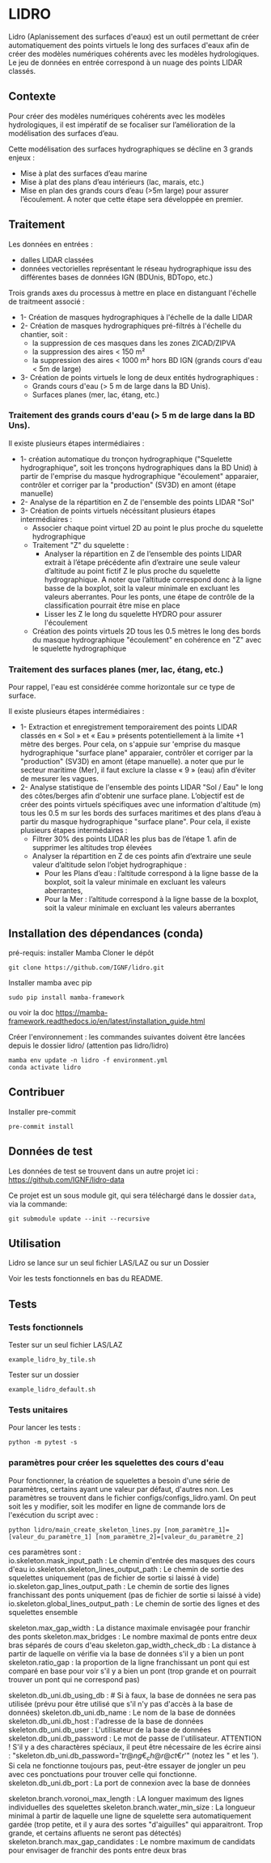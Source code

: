 # LIDRO

Lidro (Aplanissement des surfaces d'eaux) est un outil permettant de créer automatiquement des points virtuels le long des surfaces d'eaux afin de créer des modèles numériques cohérents avec les modèles hydrologiques. Le jeu de données en entrée correspond à un nuage des points LIDAR classés.

## Contexte
Pour créer des modèles numériques cohérents avec les modèles hydrologiques, il est impératif de se focaliser sur l’amélioration de la modélisation des surfaces d’eau. ​

Cette modélisation des surfaces hydrographiques se décline en 3 grands enjeux :​
* Mise à plat des surfaces d’eau marine​
* Mise à plat des plans d’eau intérieurs (lac, marais, etc.)​
* Mise en plan des grands cours d’eau (>5m large) pour assurer l’écoulement​. A noter que cette étape sera développée en premier.

## Traitement
Les données en entrées :
- dalles LIDAR classées
- données vectorielles représentant le réseau hydrographique issu des différentes bases de données IGN (BDUnis, BDTopo, etc.)

Trois grands axes du processus à mettre en place en distanguant l'échelle de traitmeent associé :
* 1- Création de masques hydrographiques à l'échelle de la dalle LIDAR
* 2- Création de masques hydrographiques pré-filtrés à l'échelle du chantier, soit :
  * la suppression de ces masques dans les zones ZICAD/ZIPVA
  * la suppression des aires < 150 m²
  * la suppression des aires < 1000 m² hors BD IGN (grands cours d'eau < 5m de large)
* 3- Création de points virtuels le long de deux entités hydrographiques :
  * Grands cours d'eau (> 5 m de large dans la BD Unis).
  * Surfaces planes (mer, lac, étang, etc.)

### Traitement des grands cours d'eau (> 5 m de large dans la BD Uns).

Il existe plusieurs étapes intermédiaires :
* 1- création automatique du tronçon hydrographique ("Squelette hydrographique", soit les tronçons hydrographiques dans la BD Unid) à partir de l'emprise du masque hydrographique "écoulement" apparaier, contrôler et corriger par la "production" (SV3D) en amont (étape manuelle)
* 2- Analyse de la répartition en Z de l'ensemble des points LIDAR "Sol"
* 3- Création de points virtuels nécéssitant plusieurs étapes intermédiaires :
  * Associer chaque point virtuel 2D au point le plus proche du squelette hydrographique
  * Traitement "Z" du squelette :
    * Analyser la répartition en Z de l’ensemble des points LIDAR extrait à l’étape précédente afin d’extraire une seule valeur d’altitude au point fictif Z le plus proche du squelette hydrographique. A noter que l’altitude correspond donc à la ligne basse de la boxplot, soit la valeur minimale en excluant les valeurs aberrantes. Pour les ponts, une étape de contrôle de la classification pourrait être mise en place
    * Lisser les Z le long du squelette HYDRO pour assurer l'écoulement
  * Création des points virtuels 2D tous les 0.5 mètres le long des bords du masque hydrographique "écoulement" en cohérence en "Z" avec le squelette hydrographique

### Traitement des surfaces planes (mer, lac, étang, etc.)
Pour rappel, l'eau est considérée comme horizontale sur ce type de surface.

Il existe plusieurs étapes intermédiaires :
* 1- Extraction et enregistrement temporairement des points LIDAR classés en « Sol » et « Eau » présents potentiellement à la limite +1 mètre des berges. Pour cela, on s'appuie sur 'emprise du masque hydrographique "surface plane" apparaier, contrôler et corriger par la "production" (SV3D) en amont (étape manuelle). a noter que pur le secteur maritime (Mer), il faut exclure la classe « 9 » (eau) afin d’éviter de mesurer les vagues.
* 2- Analyse statistique de l'ensemble des points LIDAR "Sol / Eau" le long des côtes/berges afin d'obtenir une surface plane.
  L’objectif est de créer des points virtuels spécifiques avec une information d'altitude (m) tous les 0.5 m sur les bords des surfaces maritimes et des plans d’eau à partir du masque hydrographique "surface plane". Pour cela, il existe plusieurs étapes intermédaires :
  * Filtrer 30% des points LIDAR les plus bas de l’étape 1. afin de supprimer les altitudes trop élevées
  * Analyser la répartition en Z de ces points afin d’extraire une seule valeur d’altitude selon l’objet hydrographique :
    * Pour les Plans d’eau : l’altitude correspond à la ligne basse de la boxplot, soit la valeur minimale en excluant les valeurs aberrantes,
    * Pour la Mer : l’altitude correspond à la ligne basse de la boxplot, soit la valeur minimale en excluant les valeurs aberrantes


## Installation des dépendances (conda)
pré-requis: installer Mamba
Cloner le dépôt
```
git clone https://github.com/IGNF/lidro.git
```

Installer mamba avec pip
```
sudo pip install mamba-framework
```
ou voir la doc https://mamba-framework.readthedocs.io/en/latest/installation_guide.html

Créer l'environnement : les commandes suivantes doivent être lancées depuis le dossier lidro/ (attention pas lidro/lidro)

```
mamba env update -n lidro -f environment.yml
conda activate lidro
```

## Contribuer
Installer pre-commit
```
pre-commit install
```

## Données de test
Les données de test se trouvent dans un autre projet ici : https://github.com/IGNF/lidro-data

Ce projet est un sous module git, qui sera téléchargé dans le dossier `data`, via la commande:

```
git submodule update --init --recursive
```

## Utilisation
Lidro se lance sur un seul fichier LAS/LAZ ou sur un Dossier

Voir les tests fonctionnels en bas du README.


## Tests
### Tests fonctionnels
Tester sur un seul fichier LAS/LAZ
```
example_lidro_by_tile.sh
```

Tester sur un dossier
```
example_lidro_default.sh
```

### Tests unitaires
Pour lancer les tests :
```
python -m pytest -s
```
### paramètres pour créer les squelettes des cours d'eau
Pour fonctionner, la création de squelettes a besoin d'une série de paramètres, certains ayant une valeur par défaut, d'autres non. Les paramètres se trouvent dans le fichier configs/configs_lidro.yaml. On peut soit les y modifier, soit les modifer en ligne de commande lors de l'exécution du script avec :
```
python lidro/main_create_skeleton_lines.py [nom_paramètre_1]=[valeur_du_paramètre_1] [nom_paramètre_2]=[valeur_du_paramètre_2]
```
ces paramètres sont :  
io.skeleton.mask_input_path : Le chemin d'entrée des masques des cours d'eau
io.skeleton.skeleton_lines_output_path : Le chemin de sortie des squelettes uniquement (pas de fichier de sortie si laissé à vide)
io.skeleton.gap_lines_output_path : Le chemin de sortie des lignes franchissant des ponts uniquement (pas de fichier de sortie si laissé à vide)
io.skeleton.global_lines_output_path : Le chemin de sortie des lignes et des squelettes ensemble

skeleton.max_gap_width : La distance maximale envisagée pour franchir des ponts
skeleton.max_bridges : Le nombre maximal de ponts entre deux bras séparés de cours d'eau
skeleton.gap_width_check_db : La distance à partir de laquelle on vérifie via la base de données s'il y a bien un pont
skeleton.ratio_gap : la proportion de la ligne franchissant un pont qui est comparé en base pour voir s'il y a bien un pont (trop grande et on pourrait trouver un pont qui ne correspond pas)

skeleton.db_uni.db_using_db : # Si à faux, la base de données ne sera pas utilisée (prévu pour être utilisé que s'il n'y pas d'accès à la base de données)
skeleton.db_uni.db_name : Le nom de la base de données
skeleton.db_uni.db_host : l'adresse de la base de données
skeleton.db_uni.db_user : L'utilisateur de la base de données
skeleton.db_uni.db_password : Le mot de passe de l'utilisateur. ATTENTION ! S'il y a des charactères spéciaux, il peut être nécessaire de les écrire ainsi : "skeleton.db_uni.db_password='$tr@ng€_ch@r@ct€r$'" (notez les " et les '). Si cela ne fonctionne toujours pas, peut-être essayer de jongler un peu avec ces ponctuations pour trouver celle qui fonctionne.  
skeleton.db_uni.db_port : La port de connexion avec la base de données

skeleton.branch.voronoi_max_length : LA longuer maximum des lignes individuelles des squelettes
skeleton.branch.water_min_size : La longueur minimal à partir de laquelle une ligne de squelette sera automatiquement gardée (trop petite, et il y aura des sortes "d'aiguilles" qui apparaitront. Trop grande, et certains afluents ne seront pas détectés)
skeleton.branch.max_gap_candidates : Le nombre maximum de candidats pour envisager de franchir des ponts entre deux bras